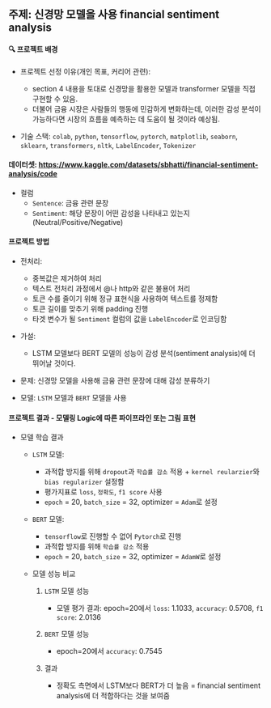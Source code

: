 ## 주제: 신경망 모델을 사용 financial sentiment analysis 


#### 🔍 프로젝트 배경
- 프로젝트 선정 이유(개인 목표, 커리어 관련): 
   - section 4 내용을 토대로 신경망을 활용한 모델과 transformer 모델을 직접 구현할 수 있음. 
   - 더불어 금융 시장은 사람들의 행동에 민감하게 변화하는데, 이러한 감성 분석이 가능하다면 시장의 흐름을 예측하는 데 도움이 될 것이라 예상됨.

- 기술 스택: `colab`, `python`, `tensorflow`, `pytorch`, `matplotlib`, `seaborn`, `sklearn`, `transformers`, `nltk`, `LabelEncoder`, `Tokenizer`

#### 데이터셋: https://www.kaggle.com/datasets/sbhatti/financial-sentiment-analysis/code
- 컬럼
  - `Sentence`: 금융 관련 문장
  - `Sentiment`: 해당 문장이 어떤 감성을 나타내고 있는지 (Neutral/Positive/Negative)
  
#### 프로젝트 방법
- 전처리:
  - 중복값은 제거하여 처리
  - 텍스트 전처리 과정에서 @나 http와 같은 불용어 처리
  - 토큰 수를 줄이기 위해 정규 표현식을 사용하여 텍스트를 정제함
  - 토큰 길이를 맞추기 위해 padding 진행
  - 타겟 변수가 될 `Sentiment` 컬럼의 값을 `LabelEncoder`로 인코딩함

- 가설: 
  - LSTM 모델보다 BERT 모델의 성능이 감성 분석(sentiment analysis)에 더 뛰어날 것이다.

- 문제: 신경망 모델을 사용해 금융 관련 문장에 대해 감성 분류하기

- 모델: `LSTM` 모델과 `BERT` 모델을 사용


#### 프로젝트 결과 - 모델링 Logic에 따른 파이프라인 또는 그림 표현
- 모델 학습 결과
  - `LSTM` 모델:
    - 과적합 방지를 위해 `dropout`과 `학습률 감소` 적용 + `kernel reularzier`와 `bias regularizer` 설정함
    - 평가지표로 `loss`, `정확도`, `f1 score` 사용
    - `epoch` = 20, `batch_size` = 32, optimizer = `Adam`로 설정
  
  - `BERT` 모델:
    - `tensorflow`로 진행할 수 없어 `Pytorch`로 진행
    - 과적합 방지를 위해 `학습률 감소` 적용
    - `epoch` = 20, `batch_size` = 32, optimizer = `AdamW`로 설정
    
  - 모델 성능 비교 
    1. `LSTM` 모델 성능
        - 모델 평가 결과: epoch=20에서  `loss`: 1.1033, `accuracy`: 0.5708, `f1 score`: 2.0136
        
    2. `BERT` 모델 성능
        - epoch=20에서 `accuracy`: 0.7545
    3. 결과
        - 정확도 측면에서 LSTM보다 BERT가 더 높음 = financial sentiment analysis에 더 적합하다는 것을 보여줌
